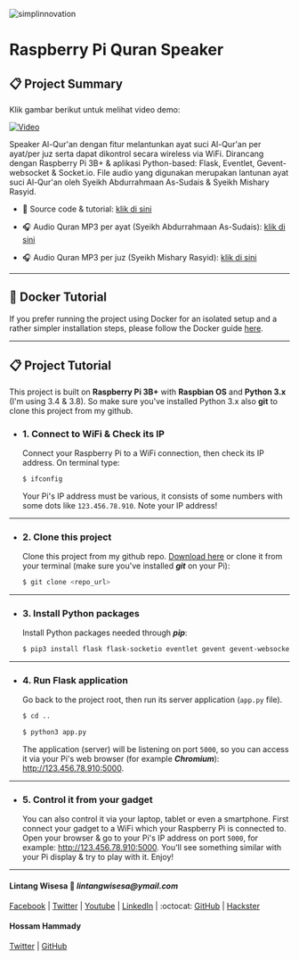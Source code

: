 ![simplinnovation](https://4.bp.blogspot.com/-f7YxPyqHAzY/WJ6VnkvE0SI/AAAAAAAADTQ/0tDQPTrVrtMAFT-q-1-3ktUQT5Il9FGdQCLcB/s350/simpLINnovation1a.png)

# Raspberry Pi Quran Speaker

## 📋 Project Summary

Klik gambar berikut untuk melihat video demo:

[![Video](https://img.youtube.com/vi/D82XjlrCjbE/0.jpg)](https://youtu.be/D82XjlrCjbE)

Speaker Al-Qur'an dengan fitur melantunkan ayat suci Al-Qur'an per ayat/per juz serta dapat dikontrol secara wireless via WiFi. Dirancang dengan Raspberry Pi 3B+ & aplikasi Python-based: Flask, Eventlet, Gevent-websocket & Socket.io. File audio yang digunakan merupakan lantunan ayat suci Al-Qur'an oleh Syeikh Abdurrahmaan As-Sudais & Syeikh Mishary Rasyid.

- 📝 Source code & tutorial: 
[klik di sini](https://github.com/LintangWisesa/RPi_QuranSpeaker)

- 🎧 Audio Quran MP3 per ayat (Syeikh Abdurrahmaan As-Sudais):
[klik di sini](https://everyayah.com/data/Abdurrahmaan_As-Sudais_64kbps/)

- 🎧 Audio Quran MP3 per juz (Syeikh Mishary Rasyid):
[klik di sini](https://ia800402.us.archive.org/16/items/MisharyRasyidPerJuz/Mishary/)

<hr>

## 🐳 Docker Tutorial

If you prefer running the project using Docker for an isolated setup
and a rather simpler installation steps, please follow the Docker guide
[here](docker.md).

<hr>

## 📋 Project Tutorial

This project is built on __Raspberry Pi 3B+__ with __Raspbian OS__ and __Python 3.x__ (I'm using 3.4 & 3.8). So make sure you've installed Python 3.x also __git__ to clone this project from my github.

- ### 1. Connect to WiFi & Check its IP

    Connect your Raspberry Pi to a WiFi connection, then check its IP address. On terminal type:

    ```bash
    $ ifconfig
    ```

    Your Pi's IP address must be various, it consists of some numbers with some dots like ```123.456.78.910```. Note your IP address!

<hr>

- ### 2. Clone this project

    Clone this project from my github repo. [Download here](https://github.com/LintangWisesa/RPi_QuranSpeaker) or clone it from your terminal (make sure you've installed *__git__* on your Pi):

    ```bash
    $ git clone <repo_url>
    ```
    
<hr>

- ### 3. Install Python packages

    Install Python packages needed through __*pip*__:

    ```bash
    $ pip3 install flask flask-socketio eventlet gevent gevent-websocket python-vlc
    ```

<hr>

- ### 4. Run Flask application

    Go back to the project root, then run its server application (```app.py``` file).

    ```bash
    $ cd ..

    $ python3 app.py
    ```

    The application (server) will be listening on port ```5000```, so you can access it via your Pi's web browser (for example *__Chromium__*): http://123.456.78.910:5000.

<hr>

- ### 5. Control it from your gadget

    You can also control it via your laptop, tablet or even a smartphone. First connect your gadget to a WiFi which your Raspberry Pi is connected to. Open your browser & go to your Pi's IP address on port ```5000```, for example: http://123.456.78.910:5000. You'll see something similar with your Pi display & try to play with it. Enjoy!

<hr>

#### Lintang Wisesa :love_letter: _lintangwisesa@ymail.com_

[Facebook](https://www.facebook.com/lintangbagus) | 
[Twitter](https://twitter.com/Lintang_Wisesa) |
[Youtube](https://www.youtube.com/user/lintangbagus) |
[LinkedIn](https://www.linkedin.com/in/lintangwisesa/) | 
:octocat: [GitHub](https://github.com/LintangWisesa) |
[Hackster](https://www.hackster.io/lintangwisesa)

#### Hossam Hammady
[Twitter](https://twitter.com/hammady) |
[GitHub](https://github.com/hammady)

